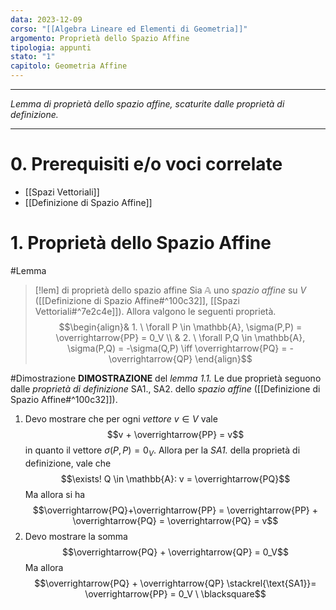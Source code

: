 ```yaml
---
data: 2023-12-09
corso: "[[Algebra Lineare ed Elementi di Geometria]]"
argomento: Proprietà dello Spazio Affine
tipologia: appunti
stato: "1"
capitolo: Geometria Affine
---
```

- - -
*Lemma di proprietà dello spazio affine, scaturite dalle proprietà di definizione.*
- - -
# 0. Prerequisiti e/o voci correlate
- [[Spazi Vettoriali]]
- [[Definizione di Spazio Affine]]
# 1. Proprietà dello Spazio Affine
#Lemma 
> [!lem] di proprietà dello spazio affine
> Sia $\mathbb{A}$ uno *spazio affine* su $V$ ([[Definizione di Spazio Affine#^100c32]], [[Spazi Vettoriali#^7e2c4e]]).
> Allora valgono le seguenti proprietà.
> $$\begin{align}& 1. \ \forall P \in \mathbb{A}, \sigma(P,P) = \overrightarrow{PP} = 0_V \\ & 2. \ \forall P,Q \in \mathbb{A}, \sigma(P,Q) = -\sigma(Q,P) \iff \overrightarrow{PQ} = -\overrightarrow{QP} \end{align}$$

#Dimostrazione 
**DIMOSTRAZIONE** del *lemma 1.1.*
Le due proprietà seguono dalle *proprietà di definizione* SA1., SA2. dello *spazio affine* ([[Definizione di Spazio Affine#^100c32]]).
1. Devo mostrare che per ogni *vettore* $v \in V$ vale
   $$v + \overrightarrow{PP} = v$$
   in quanto il vettore $\sigma(P,P) = 0_V$.
   Allora per la *SA1.* della proprietà di definizione, vale che
   $$\exists! Q \in \mathbb{A}: v = \overrightarrow{PQ}$$
   Ma allora si ha
   $$\overrightarrow{PQ}+\overrightarrow{PP}  = \overrightarrow{PP} + \overrightarrow{PQ} = \overrightarrow{PQ} = v$$
2. Devo mostrare la somma
   $$\overrightarrow{PQ} + \overrightarrow{QP} = 0_V$$
   Ma allora
   $$\overrightarrow{PQ} + \overrightarrow{QP} \stackrel{\text{SA1}}= \overrightarrow{PP} = 0_V \ \blacksquare$$
